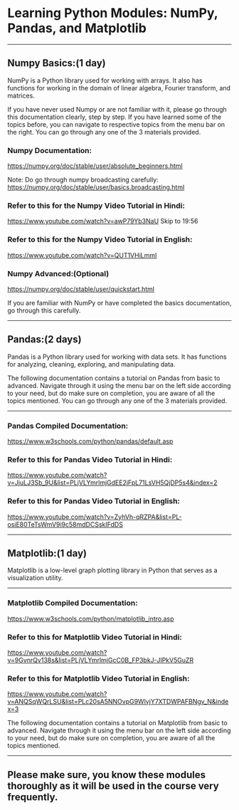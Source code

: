 # Learning Python Modules: NumPy, Pandas, and Matplotlib
***
## Numpy Basics:(1 day)
NumPy is a Python library used for working with arrays.
It also has functions for working in the domain of linear algebra, Fourier transform, and matrices.

If you have never used Numpy or are not familiar with it, please go through this documentation clearly, step by step.
If you have learned some of the topics before, you can navigate to respective topics from the menu bar on the right.
You can go through any one of the 3 materials provided.

### Numpy Documentation:
https://numpy.org/doc/stable/user/absolute_beginners.html 

Note: Do go through numpy broadcasting carefully: https://numpy.org/doc/stable/user/basics.broadcasting.html

### Refer to this for the Numpy Video Tutorial in Hindi:
https://www.youtube.com/watch?v=awP79Yb3NaU 
Skip to 19:56

### Refer to this for the Numpy Video Tutorial in English:
https://www.youtube.com/watch?v=QUT1VHiLmmI 
			

### Numpy Advanced:(Optional)
https://numpy.org/doc/stable/user/quickstart.html 

If you are familiar with NumPy or have completed the basics documentation, go through this carefully.
***
## Pandas:(2 days)
Pandas is a Python library used for working with data sets.
It has functions for analyzing, cleaning, exploring, and manipulating data.

The following documentation contains a tutorial on Pandas from basic to advanced. Navigate through it using the menu bar on the left side according to your need, but do make sure on completion, you are aware of all the topics mentioned.
You can go through any one of the 3 materials provided.

***
### Pandas Compiled Documentation:

https://www.w3schools.com/python/pandas/default.asp 

### Refer to this for Pandas Video Tutorial in Hindi:

https://www.youtube.com/watch?v=JjuLJ3Sb_9U&list=PLjVLYmrlmjGdEE2jFpL71LsVH5QjDP5s4&index=2 

### Refer to this for Pandas Video Tutorial in English:

https://www.youtube.com/watch?v=ZyhVh-qRZPA&list=PL-osiE80TeTsWmV9i9c58mdDCSskIFdDS 


***

## Matplotlib:(1 day)
Matplotlib is a low-level graph plotting library in Python that serves as a visualization utility.
***
### Matplotlib Compiled Documentation:
https://www.w3schools.com/python/matplotlib_intro.asp 

### Refer to this for Matplotlib Video Tutorial in Hindi:
https://www.youtube.com/watch?v=9GvnrQv138s&list=PLjVLYmrlmjGcC0B_FP3bkJ-JIPkV5GuZR 


### Refer to this for Matplotlib Video Tutorial in English:
https://www.youtube.com/watch?v=ANQSqWQrLSU&list=PLc20sA5NNOvpG9WlvjY7XTDWPAFBNgv_N&index=3 


The following documentation contains a tutorial on Matplotlib from basic to advanced. Navigate through it using the menu bar on the left side according to your need, but do make sure on completion, you are aware of all the topics mentioned.
***
## Please make sure, you know these modules thoroughly as it will be used in the course very frequently.
